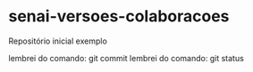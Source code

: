 # senai-versoes-colaboracoes
Repositório inicial
exemplo

lembrei do comando: git commit
lembrei do comando: git status

